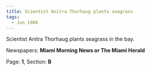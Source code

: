 ```yaml
---  
title: Scientist Anitra Thorhaug plants seagrass  
tags:  
  - Jun 1980  
---  
```

  
Scientist Anitra Thorhaug plants seagrass in the bay.  
  
Newspapers: **Miami Morning News or The Miami Herald**  
  
Page: **1**, Section: **B** 
